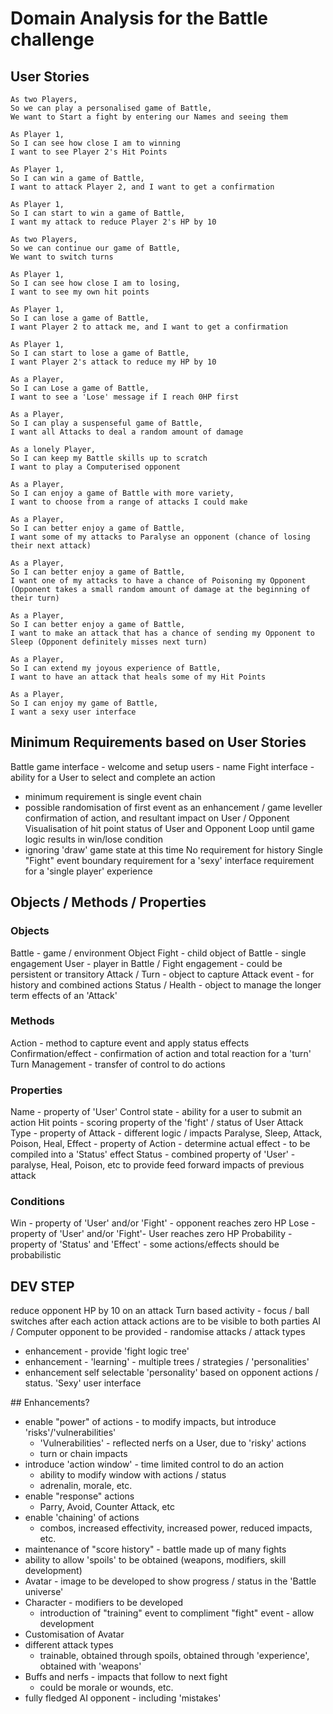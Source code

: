 # Domain Analysis for the Battle challenge

## User Stories
```
As two Players,
So we can play a personalised game of Battle,
We want to Start a fight by entering our Names and seeing them

As Player 1,
So I can see how close I am to winning
I want to see Player 2's Hit Points

As Player 1,
So I can win a game of Battle,
I want to attack Player 2, and I want to get a confirmation

As Player 1,
So I can start to win a game of Battle,
I want my attack to reduce Player 2's HP by 10

As two Players,
So we can continue our game of Battle,
We want to switch turns

As Player 1,
So I can see how close I am to losing,
I want to see my own hit points

As Player 1,
So I can lose a game of Battle,
I want Player 2 to attack me, and I want to get a confirmation

As Player 1,
So I can start to lose a game of Battle,
I want Player 2's attack to reduce my HP by 10

As a Player,
So I can Lose a game of Battle,
I want to see a 'Lose' message if I reach 0HP first

As a Player,
So I can play a suspenseful game of Battle,
I want all Attacks to deal a random amount of damage

As a lonely Player,
So I can keep my Battle skills up to scratch
I want to play a Computerised opponent

As a Player,
So I can enjoy a game of Battle with more variety,
I want to choose from a range of attacks I could make

As a Player,
So I can better enjoy a game of Battle,
I want some of my attacks to Paralyse an opponent (chance of losing their next attack)

As a Player,
So I can better enjoy a game of Battle,
I want one of my attacks to have a chance of Poisoning my Opponent (Opponent takes a small random amount of damage at the beginning of their turn)

As a Player,
So I can better enjoy a game of Battle,
I want to make an attack that has a chance of sending my Opponent to Sleep (Opponent definitely misses next turn)

As a Player,
So I can extend my joyous experience of Battle,
I want to have an attack that heals some of my Hit Points

As a Player,
So I can enjoy my game of Battle,
I want a sexy user interface
```

## Minimum Requirements based on User Stories
Battle game interface - welcome and setup users - name
Fight interface - ability for a User to select and complete an action
  - minimum requirement is single event chain
  - possible randomisation of first event as an enhancement / game leveller
confirmation of action, and resultant impact on User / Opponent
Visualisation of hit point status of User and Opponent
Loop until game logic results in win/lose condition
  - ignoring 'draw' game state at this time
No requirement for history
Single "Fight" event boundary
requirement for a 'sexy' interface
requirement for a 'single player' experience

## Objects / Methods / Properties
### Objects
Battle - game / environment Object
Fight - child object of Battle - single engagement
User - player in Battle / Fight engagement - could be persistent or transitory
Attack / Turn - object to capture Attack event - for history and combined actions
Status / Health - object to manage the longer term effects of an 'Attack'

### Methods
Action - method to capture event and apply status effects
Confirmation/effect - confirmation of action and total reaction for a 'turn'
Turn Management - transfer of control to do actions

### Properties
Name - property of 'User'
Control state - ability for a user to submit an action
Hit points - scoring property of the 'fight' / status of User
Attack Type - property of Attack - different logic / impacts
  Paralyse, Sleep, Attack, Poison, Heal,
Effect - property of Action - determine actual effect - to be compiled into a 'Status' effect
Status - combined property of 'User' - paralyse, Heal, Poison, etc to provide feed forward impacts of previous attack

### Conditions
Win - property of 'User' and/or 'Fight' - opponent reaches zero HP
Lose - property of 'User' and/or 'Fight'- User reaches zero HP
Probability - property of 'Status' and 'Effect' - some actions/effects should be probabilistic


## DEV STEP
reduce opponent HP by 10 on an attack
Turn based activity - focus / ball switches after each action
attack actions are to be visible to both parties
AI / Computer opponent to be provided - randomise attacks / attack types
  - enhancement - provide 'fight logic tree'
  - enhancement - 'learning' - multiple trees / strategies / 'personalities'
  - enhancement self selectable 'personality' based on opponent actions / status.
'Sexy' user interface

## Enhancements?
- enable "power" of actions - to modify impacts, but introduce 'risks'/'vulnerabilities'
  - 'Vulnerabilities' - reflected nerfs on a User, due to 'risky' actions
  - turn or chain impacts
- introduce 'action window' - time limited control to do an action
  - ability to modify window with actions / status
  - adrenalin, morale, etc.
- enable "response" actions
  - Parry, Avoid, Counter Attack, etc
- enable 'chaining' of actions
  - combos, increased effectivity, increased power, reduced impacts, etc.
- maintenance of "score history" - battle made up of many fights
- ability to allow 'spoils' to be obtained (weapons, modifiers, skill development)
- Avatar - image to be developed to show progress / status in the 'Battle universe'
- Character - modifiers to be developed
  - introduction of "training" event to compliment "fight" event - allow development
- Customisation of Avatar
- different attack types
  - trainable, obtained through spoils, obtained through 'experience', obtained with 'weapons'
- Buffs and nerfs - impacts that follow to next fight
  - could be morale or wounds, etc.
- fully fledged AI opponent - including 'mistakes'

